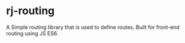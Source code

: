 # rj-routing
A Simple routing library that is used to define routes. Built for front-end routing using JS ES6.
